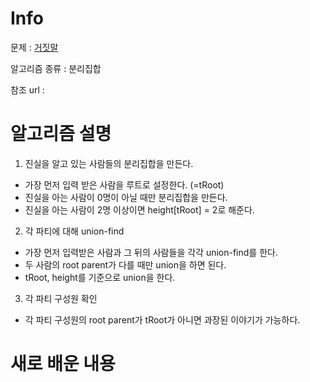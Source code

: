 # Info

  

문제 : [거짓말](https://www.acmicpc.net/problem/1043)

알고리즘 종류 : 분리집합

참조 url : 

  

# 알고리즘 설명
1. 진실을 알고 있는 사람들의 분리집합을 만든다.
- 가장 먼저 입력 받은 사람을 루트로 설정한다. (=tRoot)
- 진실을 아는 사람이 0명이 아닐 때만 분리집합을 만든다.
- 진실을 아는 사람이 2명 이상이면 height[tRoot] = 2로 해준다.  

2. 각 파티에 대해 union-find
- 가장 먼저 입력받은 사람과 그 뒤의 사람들을 각각 union-find를 한다.
- 두 사람의 root parent가 다를 때만 union을 하면 된다.
- tRoot, height를 기준으로 union을 한다.

3. 각 파티 구성원 확인
- 각 파티 구성원의 root parent가 tRoot가 아니면 과장된 이야기가 가능하다.

# 새로 배운 내용
